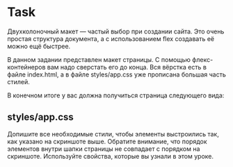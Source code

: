 # Task
Двухколоночный макет — частый выбор при создании сайта. Это очень простая структура документа, а с использованием flex создавать её можно ещё быстрее.

В данном задании представлен макет страницы. С помощью флекс-контейнеров вам надо сверстать его до конца. Вся вёрстка есть в файле index.html, а в файле styles/app.css уже прописана большая часть стилей.

В конечном итоге у вас должна получиться страница следующего вида:

## styles/app.css
Допишите все необходимые стили, чтобы элементы выстроились так, как указано на скриншоте выше. Обратите внимание, что порядок элементов внутри шапки страницы не совпадает с порядком на скриншоте. Используйте свойства, которые вы узнали в этом уроке.
